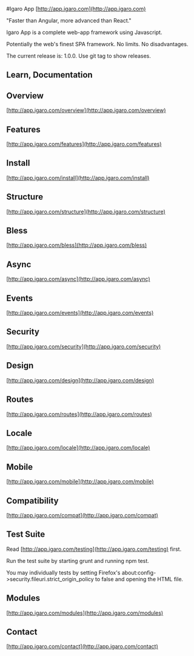 #Igaro App [http://app.igaro.com](http://app.igaro.com)


"Faster than Angular, more advanced than React."

Igaro App is a complete web-app framework using Javascript.

Potentially the web's finest SPA framework. No limits. No disadvantages.

The current release is: 1.0.0. Use git tag to show releases.


Learn, Documentation
-------

## Overview

[http://app.igaro.com/overview](http://app.igaro.com/overview)

## Features

[http://app.igaro.com/features](http://app.igaro.com/features)

## Install

[http://app.igaro.com/install](http://app.igaro.com/install)

## Structure

[http://app.igaro.com/structure](http://app.igaro.com/structure)

## Bless

[http://app.igaro.com/bless](http://app.igaro.com/bless)

## Async

[http://app.igaro.com/async](http://app.igaro.com/async)

## Events

[http://app.igaro.com/events](http://app.igaro.com/events)

## Security

[http://app.igaro.com/security](http://app.igaro.com/security)

##  Design

[http://app.igaro.com/design](http://app.igaro.com/design)

##  Routes

[http://app.igaro.com/routes](http://app.igaro.com/routes)

##  Locale

[http://app.igaro.com/locale](http://app.igaro.com/locale)

##  Mobile

[http://app.igaro.com/mobile](http://app.igaro.com/mobile)

##  Compatibility

[http://app.igaro.com/compat](http://app.igaro.com/compat)

##  Test Suite

Read [http://app.igaro.com/testing](http://app.igaro.com/testing) first.

Run the test suite by starting grunt and running npm test.

You may individually tests by setting Firefox's about:config->security.fileuri.strict_origin_policy to false and opening the HTML file.

##  Modules

[http://app.igaro.com/modules](http://app.igaro.com/modules)

##  Contact

[http://app.igaro.com/contact](http://app.igaro.com/contact)
